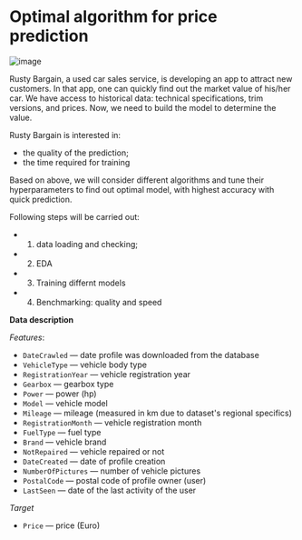 # Optimal algorithm for price prediction
![image](https://user-images.githubusercontent.com/56832126/126864724-218a1e11-9325-4fbb-86ef-74c8702ba791.png)

Rusty Bargain, a used car sales service, is developing an app to attract new customers. In that app, one can quickly find out the market value of his/her car. We have access to historical data: technical specifications, trim versions, and prices. Now, we need to build the model to determine the value. 

Rusty Bargain is interested in:

- the quality of the prediction;
- the time required for training

Based on above, we will consider different algorithms and tune their hyperparameters to find out optimal model, with highest accuracy with quick prediction.

Following steps will be carried out:
- 1. data loading and checking;
- 2. EDA
- 3. Training differnt models
- 4. Benchmarking: quality and speed


**Data description**

*Features*:

- `DateCrawled` — date profile was downloaded from the database
- `VehicleType` — vehicle body type
- `RegistrationYear` — vehicle registration year
- `Gearbox` — gearbox type
- `Power` — power (hp)
- `Model` — vehicle model
- `Mileage` — mileage (measured in km due to dataset's regional specifics)
- `RegistrationMonth` — vehicle registration month
- `FuelType` — fuel type
- `Brand` — vehicle brand
- `NotRepaired` — vehicle repaired or not
- `DateCreated` — date of profile creation
- `NumberOfPictures` — number of vehicle pictures
- `PostalCode` — postal code of profile owner (user)
- `LastSeen` — date of the last activity of the user

*Target*

- `Price` — price (Euro)
